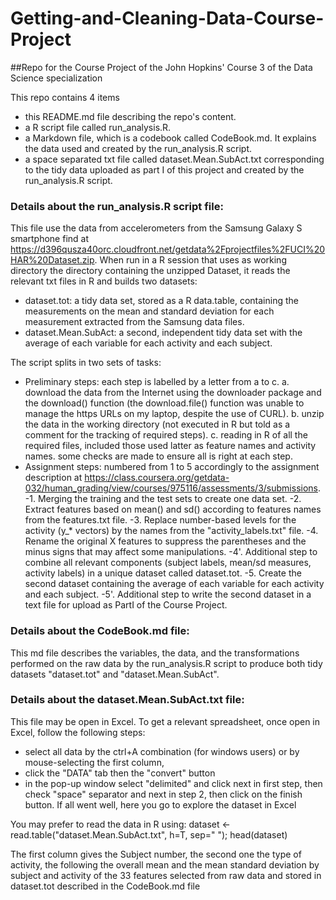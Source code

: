 # Getting-and-Cleaning-Data-Course-Project
##Repo for the Course Project of the John Hopkins' Course 3 of the Data Science specialization

This repo contains 4 items
* this README.md file describing the repo's content.
* a R script file called run_analysis.R. 
* a Markdown file, which is a codebook called CodeBook.md. It explains the data used and created by the run_analysis.R script.
* a space separated txt file called dataset.Mean.SubAct.txt corresponding to the tidy data uploaded as part I of this project and created by the run_analysis.R script.

### Details about the run_analysis.R script file:
This file use the data from accelerometers from the Samsung Galaxy S smartphone find at https://d396qusza40orc.cloudfront.net/getdata%2Fprojectfiles%2FUCI%20HAR%20Dataset.zip.
When run in a R session that uses as working directory the directory containing the unzipped Dataset, it reads the relevant txt files in R and builds two datasets:
* dataset.tot: a tidy data set, stored as a R data.table, containing the measurements on the mean and standard deviation for each measurement extracted from the Samsung data files.
* dataset.Mean.SubAct: a second, independent tidy data set with the average of each variable for each activity and each subject.

The script splits in two sets of tasks:
* Preliminary steps: each step is labelled by a letter from a to c. 
a. download the data from the Internet using the downloader package and the download() function (the download.file() function was unable to manage the https URLs on my laptop, despite the use of CURL).
b. unzip the data in the working directory (not executed in R but told as a comment for the tracking of required steps).
c. reading in R of all the required files, included those used latter as feature names and activity names.
some checks are made to ensure all is right at each step.
* Assignment steps: numbered from 1 to 5 accordingly to the assignment description at https://class.coursera.org/getdata-032/human_grading/view/courses/975116/assessments/3/submissions.
 -1. Merging the training and the test sets to create one data set.
 -2. Extract features based on mean() and sd() according to features names from the features.txt file.
 -3. Replace number-based levels for the activity (y_* vectors) by the names from the "activity_labels.txt" file.
 -4. Rename the original X features to suppress the parentheses and the minus signs that may affect some manipulations.
 -4'. Additional step to combine all relevant components (subject labels, mean/sd measures, activity labels) in a unique dataset called dataset.tot.
 -5. Create the second dataset containing the average of each variable for each activity and each subject.
 -5'. Additional step to write the second dataset in a text file for upload as PartI of the Course Project.

### Details about the CodeBook.md file:
This md file describes the variables, the data, and the transformations performed on the raw data by the run_analysis.R script to produce both tidy datasets "dataset.tot" and "dataset.Mean.SubAct".

### Details about the dataset.Mean.SubAct.txt file:
This file may be open in Excel. To get a relevant spreadsheet, once open in Excel, follow the following steps:
* select all data by the ctrl+A combination (for windows users) or by mouse-selecting the first column,
* click the "DATA" tab then the "convert" button
* in the pop-up window select "delimited" and click next in first step, then check "space" separator and next in step 2, then click on the finish button.
If all went well, here you go to explore the dataset in Excel

You may prefer to read the data in R using:
dataset <- read.table("dataset.Mean.SubAct.txt", h=T, sep=" "); 
head(dataset)

The first column gives the Subject number, the second one the type of activity, the following the overall mean and the mean standard deviation by subject and activity of the 33 features selected from raw data and stored in dataset.tot described in the CodeBook.md file
